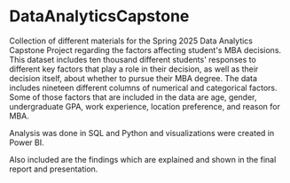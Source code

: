 # DataAnalyticsCapstone
Collection of different materials for the Spring 2025 Data Analytics Capstone Project regarding the factors affecting student's MBA decisions. This dataset includes ten thousand different students' responses to different key factors that play a role in their decision, as well as their decision itself, about whether to pursue their MBA degree. The data includes nineteen different columns of numerical and categorical factors. Some of those factors that are included in the data are age, gender, undergraduate GPA, work experience, location preference, and reason for MBA.

Analysis was done in SQL and Python and visualizations were created in Power BI.

Also included are the findings which are explained and shown in the final report and presentation.
